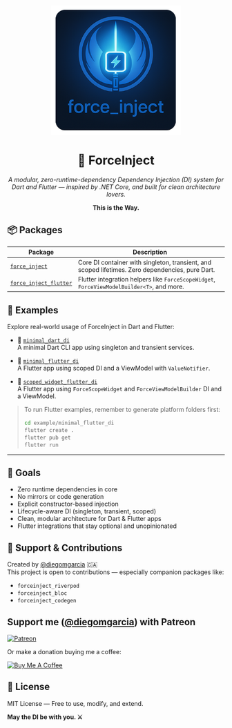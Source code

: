 <p align="center">
  <img src="branding/logo_small.png" width="300" alt="force_inject logo" />
</p>

<h1 align="center">🧬 ForceInject</h1>

<p align="center">
  <em>A modular, zero-runtime-dependency Dependency Injection (DI) system for Dart and Flutter — inspired by .NET Core, and built for clean architecture lovers.</em>
</p>

<p align="center"><strong>This is the Way.</strong></p>

## 📦 Packages

| Package                                                   | Description |
|-----------------------------------------------------------|-------------|
| [`force_inject`](./packages/force_inject)                 | Core DI container with singleton, transient, and scoped lifetimes. Zero dependencies, pure Dart. |
| [`force_inject_flutter`](./packages/force_inject_flutter) | Flutter integration helpers like `ForceScopeWidget`, `ForceViewModelBuilder<T>`, and more. |

## 🚀 Examples

Explore real-world usage of ForceInject in Dart and Flutter:

- 🧱 [`minimal_dart_di`](./example/minimal_dart_di)  
  A minimal Dart CLI app using singleton and transient services.

- 📱 [`minimal_flutter_di`](./example/minimal_flutter_di)  
  A Flutter app using scoped DI and a ViewModel with `ValueNotifier`.

- 📱 [`scoped_widget_flutter_di`](./example/scoped_widget_flutter_di)  
  A Flutter app using `ForceScopeWidget` and `ForceViewModelBuilder` DI and a ViewModel.


> To run Flutter examples, remember to generate platform folders first:
>
> ```bash
> cd example/minimal_flutter_di
> flutter create .
> flutter pub get
> flutter run
> ```

---

## 🎯 Goals

- Zero runtime dependencies in core
- No mirrors or code generation
- Explicit constructor-based injection
- Lifecycle-aware DI (singleton, transient, scoped)
- Clean, modular architecture for Dart & Flutter apps
- Flutter integrations that stay optional and unopinionated

## 🙌 Support & Contributions

Created by [@diegomgarcia](https://github.com/diegomgarcia) 🇨🇦  
This project is open to contributions — especially companion packages like:

- `forceinject_riverpod`
- `forceinject_bloc`
- `forceinject_codegen`

## Support me ([@diegomgarcia](https://github.com/diegomgarcia)) with Patreon

[![Patreon](https://c5.patreon.com/external/logo/become_a_patron_button.png)](https://www.patreon.com/dmgarcia)

Or make a donation buying me a coffee:

[![Buy Me A Coffee](https://user-images.githubusercontent.com/835641/60540201-fcd7fa00-9ce4-11e9-87ec-1e98568e9f58.png)](https://www.buymeacoffee.com/dmgarcia)

## 📜 License

MIT License — Free to use, modify, and extend.

**May the DI be with you. ⚔️**
